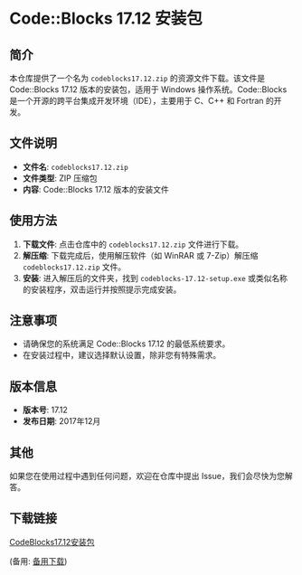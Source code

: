 # Code::Blocks 17.12 安装包

## 简介

本仓库提供了一个名为 `codeblocks17.12.zip` 的资源文件下载。该文件是 Code::Blocks 17.12 版本的安装包，适用于 Windows 操作系统。Code::Blocks 是一个开源的跨平台集成开发环境（IDE），主要用于 C、C++ 和 Fortran 的开发。

## 文件说明

- **文件名**: `codeblocks17.12.zip`
- **文件类型**: ZIP 压缩包
- **内容**: Code::Blocks 17.12 版本的安装文件

## 使用方法

1. **下载文件**: 点击仓库中的 `codeblocks17.12.zip` 文件进行下载。
2. **解压缩**: 下载完成后，使用解压软件（如 WinRAR 或 7-Zip）解压缩 `codeblocks17.12.zip` 文件。
3. **安装**: 进入解压后的文件夹，找到 `codeblocks-17.12-setup.exe` 或类似名称的安装程序，双击运行并按照提示完成安装。

## 注意事项

- 请确保您的系统满足 Code::Blocks 17.12 的最低系统要求。
- 在安装过程中，建议选择默认设置，除非您有特殊需求。

## 版本信息

- **版本号**: 17.12
- **发布日期**: 2017年12月

## 其他

如果您在使用过程中遇到任何问题，欢迎在仓库中提出 Issue，我们会尽快为您解答。

## 下载链接
[CodeBlocks17.12安装包](https://pan.quark.cn/s/dfc067dc1f61) 

(备用: [备用下载](https://pan.baidu.com/s/1fEahjmhUHw9XrTlssoKFWg?pwd=1234))
